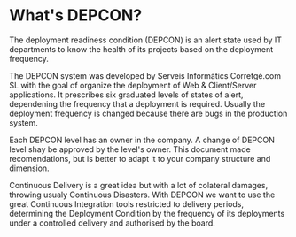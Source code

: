 # What's DEPCON?

The deployment readiness condition (DEPCON) is an alert state used by IT departments to know the health of its projects based on the deployment frequency.

The DEPCON system was developed by Serveis Informàtics Corretgé.com SL with the goal of organize the deployment of Web & Client/Server applications. It prescribes six graduated levels of states of alert, dependening the frequency that a deployment is required. Usually the deployment frequency is changed because there are bugs in the production system.

Each DEPCON level has an owner in the company. A change of DEPCON level shay be approved by the level's owner. This document made recomendations, but is better to adapt it to your company structure and dimension.

Continuous Delivery is a great idea but with a lot of colateral damages, throwing usualy Continuous Disasters. With DEPCON we want to use the great Continuous Integration tools restricted to delivery periods, determining the Deployment Condition by the frequency of its deployments under a controlled delivery and authorised by the board.

